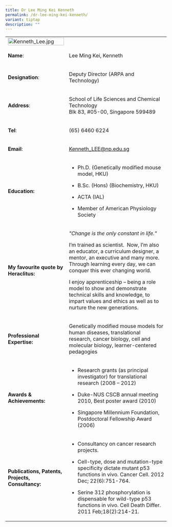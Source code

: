 ```yaml
---
title: Dr Lee Ming Kei Kenneth
permalink: /dr-lee-ming-kei-kenneth/
variant: tiptap
description: ""
---
```

<table>
<tbody>
<tr>
<td rowspan="1" colspan="1">
<div class="isomer-image-wrapper">
<img style="width: 100%" height="auto" width="100%" alt="Kenneth_Lee.jpg" src="https://graduation.np.edu.sg/staffdirectory/lsct/PublishingImages/Kenneth_Lee.jpg">
</div>
</td>
<td rowspan="1" colspan="1">
<p></p>
</td>
</tr>
<tr>
<td rowspan="1" colspan="1">
<p><strong>Name</strong>:&nbsp;&nbsp;&nbsp;&nbsp;&nbsp;&nbsp;&nbsp;&nbsp;&nbsp;&nbsp;&nbsp;&nbsp;&nbsp;&nbsp;&nbsp;&nbsp;&nbsp;&nbsp;&nbsp;&nbsp;&nbsp;&nbsp;&nbsp;&nbsp;&nbsp;</p>
</td>
<td rowspan="1" colspan="1">
<p>​Lee Ming Kei, Kenneth</p>
</td>
</tr>
<tr>
<td rowspan="1" colspan="1">
<p>​<strong>Designation</strong>:</p>
</td>
<td rowspan="1" colspan="1">
<p>​​Deputy Director (ARPA and Technology)​</p>
</td>
</tr>
<tr>
<td rowspan="1" colspan="1">
<p><strong>Address</strong>: ​</p>
</td>
<td rowspan="1" colspan="1">
<p>School of Life Sciences and Chemical Technology
<br>Blk 83, #05-00, Singapore 599489​</p>
</td>
</tr>
<tr>
<td rowspan="1" colspan="1">
<p><strong>Tel</strong>: &nbsp;&nbsp;&nbsp; ​</p>
</td>
<td rowspan="1" colspan="1">
<p>(65) 6460 6224</p>
</td>
</tr>
<tr>
<td rowspan="1" colspan="1">
<p><strong>Email</strong>: ​</p>
</td>
<td rowspan="1" colspan="1">
<p><a href="mailto:Kenneth_LEE@np.edu.sg" rel="noopener noreferrer nofollow" target="_blank">Kenneth_LEE@np.edu.sg</a>
</p>
</td>
</tr>
<tr>
<td rowspan="1" colspan="1">
<p><strong>Education:</strong>
</p>
</td>
<td rowspan="1" colspan="1">
<ul data-tight="true" class="tight">
<li>
<p>Ph.D. (Genetically modified mouse model, HKU)</p>
</li>
<li>
<p>B.Sc. (Hons) (Biochemistry, HKU)</p>
</li>
<li>
<p>​ACTA (IAL)</p>
</li>
<li>
<p>Member of American Physiology Society</p>
</li>
</ul>
</td>
</tr>
<tr>
<td rowspan="1" colspan="1">
<p><strong>My favourite quote by Heraclitus:</strong>
</p>
</td>
<td rowspan="1" colspan="1">
<p><em>"Change is the only constant in life."</em>
</p>
<p>I’m trained as scientist.&nbsp; Now, I’m also an educator, a curriculum
designer, a mentor, an executive and many more.&nbsp; Through learning
every day, we can conquer this ever changing world.</p>
<p>I enjoy apprenticeship – being a role model to show and demonstrate technical
skills and knowledge, to impart values and ethics as well as to nurture
the new generations.</p>
</td>
</tr>
<tr>
<td rowspan="1" colspan="1">
<p><strong>Professional Expertise​:</strong>
</p>
</td>
<td rowspan="1" colspan="1">
<p>Genetically modified mouse models for human diseases, translational research,
cancer biology, cell and molecular biology, learner-centered pedagogies</p>
</td>
</tr>
<tr>
<td rowspan="1" colspan="1">
<p><strong>Awards &amp; Achievements​:</strong>
</p>
</td>
<td rowspan="1" colspan="1">
<ul data-tight="true" class="tight">
<li>
<p>​Research grants (as principal investigator) for translational research
(2008 – 2012)</p>
</li>
<li>
<p>Duke-NUS CSCB annual meeting 2010, Best poster award (2010)</p>
</li>
<li>
<p>​​Singapore Millennium Foundation, Postdoctoral Fellowship Award (2006)</p>
</li>
</ul>
</td>
</tr>
<tr>
<td rowspan="1" colspan="1">
<p><strong>Publications, Patents, Projects, Consultancy:</strong>
</p>
</td>
<td rowspan="1" colspan="1">
<ul data-tight="true" class="tight">
<li>
<p>​Consultancy on cancer research projects.</p>
</li>
<li>
<p>​Cell-type, dose and mutation-type specificity dictate mutant p53 functions
in vivo. Cancer Cell. 2012 Dec; 22(6):751-764.</p>
</li>
<li>
<p>Serine 312 phosphorylation is dispensable for wild-type p53 functions
in vivo. Cell Death Differ. 2011 Feb;18(2):214-21.</p>
</li>
</ul>
</td>
</tr>
</tbody>
</table>
<p></p>